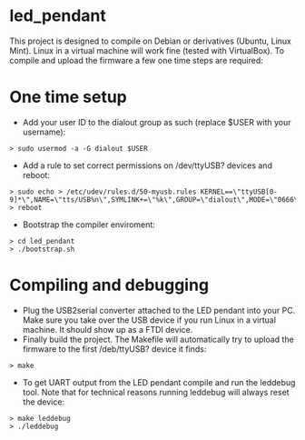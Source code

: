 # led_pendant

This project is designed to compile on Debian or derivatives (Ubuntu, Linux Mint). Linux in a virtual machine will work fine (tested with VirtualBox). To compile and upload the firmware a few one time steps are required:

# One time setup
- Add your user ID to the dialout group as such (replace $USER with your username):
```
> sudo usermod -a -G dialout $USER
```
- Add a rule to set correct permissions on /dev/ttyUSB? devices and reboot:
```
> sudo echo > /etc/udev/rules.d/50-myusb.rules KERNEL==\"ttyUSB[0-9]*\",NAME=\"tts/USB%n\",SYMLINK+=\"%k\",GROUP=\"dialout\",MODE=\"0666\"
> reboot
```

- Bootstrap the compiler enviroment:
```
> cd led_pendant
> ./bootstrap.sh
```

# Compiling and debugging
- Plug the USB2serial converter attached to the LED pendant into your PC. Make sure you take over the USB device if you run Linux in a virtual machine. It should show up as a FTDI device.
- Finally build the project. The Makefile will automatically try to upload the firmware to the first /deb/ttyUSB? device it finds:
```
> make
```
- To get UART output from the LED pendant compile and run the leddebug tool. Note that for technical reasons running leddebug will always reset the device:
```
> make leddebug
> ./leddebug
```

